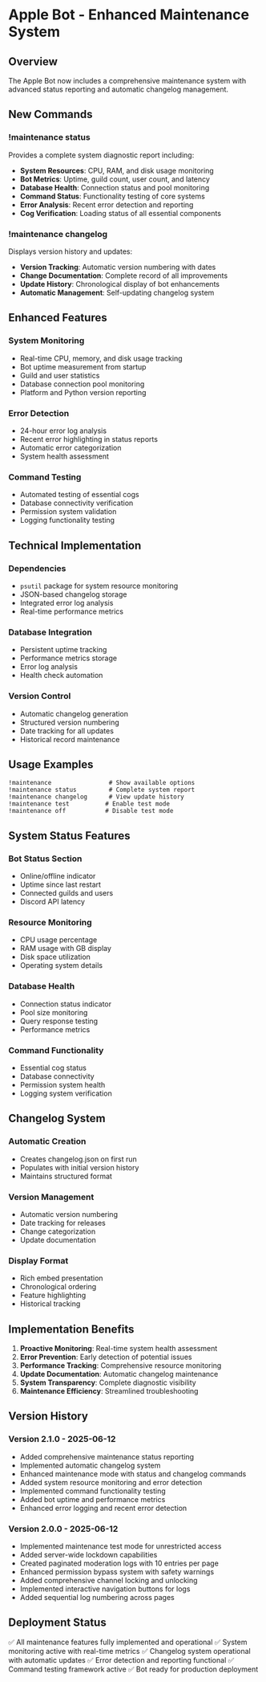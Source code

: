 # Apple Bot - Enhanced Maintenance System

## Overview
The Apple Bot now includes a comprehensive maintenance system with advanced status reporting and automatic changelog management.

## New Commands

### !maintenance status
Provides a complete system diagnostic report including:
- **System Resources**: CPU, RAM, and disk usage monitoring
- **Bot Metrics**: Uptime, guild count, user count, and latency
- **Database Health**: Connection status and pool monitoring
- **Command Status**: Functionality testing of core systems
- **Error Analysis**: Recent error detection and reporting
- **Cog Verification**: Loading status of all essential components

### !maintenance changelog
Displays version history and updates:
- **Version Tracking**: Automatic version numbering with dates
- **Change Documentation**: Complete record of all improvements
- **Update History**: Chronological display of bot enhancements
- **Automatic Management**: Self-updating changelog system

## Enhanced Features

### System Monitoring
- Real-time CPU, memory, and disk usage tracking
- Bot uptime measurement from startup
- Guild and user statistics
- Database connection pool monitoring
- Platform and Python version reporting

### Error Detection
- 24-hour error log analysis
- Recent error highlighting in status reports
- Automatic error categorization
- System health assessment

### Command Testing
- Automated testing of essential cogs
- Database connectivity verification
- Permission system validation
- Logging functionality testing

## Technical Implementation

### Dependencies
- `psutil` package for system resource monitoring
- JSON-based changelog storage
- Integrated error log analysis
- Real-time performance metrics

### Database Integration
- Persistent uptime tracking
- Performance metrics storage
- Error log analysis
- Health check automation

### Version Control
- Automatic changelog generation
- Structured version numbering
- Date tracking for all updates
- Historical record maintenance

## Usage Examples

```
!maintenance                # Show available options
!maintenance status         # Complete system report
!maintenance changelog      # View update history
!maintenance test          # Enable test mode
!maintenance off           # Disable test mode
```

## System Status Features

### Bot Status Section
- Online/offline indicator
- Uptime since last restart
- Connected guilds and users
- Discord API latency

### Resource Monitoring
- CPU usage percentage
- RAM usage with GB display
- Disk space utilization
- Operating system details

### Database Health
- Connection status indicator
- Pool size monitoring
- Query response testing
- Performance metrics

### Command Functionality
- Essential cog status
- Database connectivity
- Permission system health
- Logging system verification

## Changelog System

### Automatic Creation
- Creates changelog.json on first run
- Populates with initial version history
- Maintains structured format

### Version Management
- Automatic version numbering
- Date tracking for releases
- Change categorization
- Update documentation

### Display Format
- Rich embed presentation
- Chronological ordering
- Feature highlighting
- Historical tracking

## Implementation Benefits

1. **Proactive Monitoring**: Real-time system health assessment
2. **Error Prevention**: Early detection of potential issues
3. **Performance Tracking**: Comprehensive resource monitoring
4. **Update Documentation**: Automatic changelog maintenance
5. **System Transparency**: Complete diagnostic visibility
6. **Maintenance Efficiency**: Streamlined troubleshooting

## Version History

### Version 2.1.0 - 2025-06-12
- Added comprehensive maintenance status reporting
- Implemented automatic changelog system
- Enhanced maintenance mode with status and changelog commands
- Added system resource monitoring and error detection
- Implemented command functionality testing
- Added bot uptime and performance metrics
- Enhanced error logging and recent error detection

### Version 2.0.0 - 2025-06-12
- Implemented maintenance test mode for unrestricted access
- Added server-wide lockdown capabilities
- Created paginated moderation logs with 10 entries per page
- Enhanced permission bypass system with safety warnings
- Added comprehensive channel locking and unlocking
- Implemented interactive navigation buttons for logs
- Added sequential log numbering across pages

## Deployment Status
✅ All maintenance features fully implemented and operational
✅ System monitoring active with real-time metrics
✅ Changelog system operational with automatic updates
✅ Error detection and reporting functional
✅ Command testing framework active
✅ Bot ready for production deployment